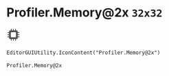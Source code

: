 # Profiler.Memory@2x `32x32`
<img src="/img/Profiler.Memory@2x.png" width=32 height=32>

``` CSharp
EditorGUIUtility.IconContent("Profiler.Memory@2x")
```
```
Profiler.Memory@2x
```
